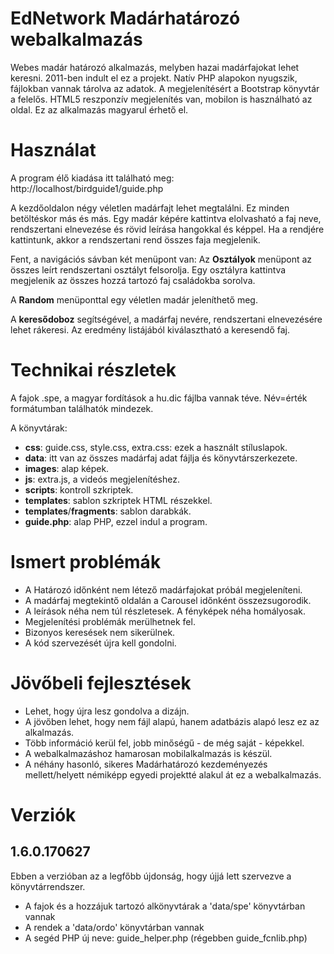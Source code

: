 # EdNetwork Madárhatározó webalkalmazás

Webes madár határozó alkalmazás, melyben hazai madárfajokat lehet keresni.
2011-ben indult el ez a projekt. Natív PHP alapokon nyugszik, fájlokban vannak tárolva az adatok.
A megjelenítésért a Bootstrap könyvtár a felelős. HTML5 reszponzív megjelenítés van, mobilon is használható az oldal.
Ez az alkalmazás magyarul érhető el.

# Használat

A program élő kiadása itt található meg:
http://localhost/birdguide1/guide.php

A kezdőoldalon négy véletlen madárfajt lehet megtalálni. Ez minden betöltéskor más és más.
Egy madár képére kattintva elolvasható a faj neve, rendszertani elnevezése és rövid leírása hangokkal és képpel.
Ha a rendjére kattintunk, akkor a rendszertani rend összes faja megjelenik.

Fent, a navigációs sávban két menüpont van:
Az **Osztályok** menüpont az összes leírt rendszertani osztályt felsorolja. Egy osztályra kattintva 
megjelenik az összes hozzá tartozó faj családokba sorolva.

A **Random** menüponttal egy véletlen madár jeleníthető meg.

A **keresődoboz** segítségével, a madárfaj nevére, rendszertani elnevezésére lehet rákeresi. Az eredmény listájából kiválasztható
a keresendő faj.

# Technikai részletek

A fajok .spe, a magyar fordítások a hu.dic fájlba vannak téve. Név=érték formátumban találhatók mindezek.

A könyvtárak:
- **css**: guide.css, style.css, extra.css: ezek a használt stíluslapok.
- **data**: itt van az összes madárfaj adat fájlja és könyvtárszerkezete.
- **images**: alap képek.
- **js**: extra.js, a videós megjelenítéshez.
- **scripts**: kontroll szkriptek.
- **templates**: sablon szkriptek HTML részekkel.
- **templates**/**fragments**: sablon darabkák.
- **guide.php**: alap PHP, ezzel indul a program.

# Ismert problémák

- A Határozó időnként nem létező madárfajokat próbál megjeleníteni.
- A madárfaj megtekintő oldalán a Carousel időnként összezsugorodik.
- A leírások néha nem túl részletesek. A fényképek néha homályosak.
- Megjelenítési problémák merülhetnek fel.
- Bizonyos keresések nem sikerülnek.
- A kód szervezését újra kell gondolni.

# Jövőbeli fejlesztések

- Lehet, hogy újra lesz gondolva a dizájn.
- A jövőben lehet, hogy nem fájl alapú, hanem adatbázis alapó lesz ez az alkalmazás.
- Több információ kerül fel, jobb minőségű - de még saját - képekkel.
- A webalkalmazáshoz hamarosan mobilalkalmazás is készül.
- A néhány hasonló, sikeres Madárhatározó kezdeményezés mellett/helyett némiképp egyedi projektté alakul át ez a webalkalmazás.

# Verziók

## 1.6.0.170627

Ebben a verzióban az a legfőbb újdonság, hogy újjá lett szervezve a könyvtárrendszer.

- A fajok és a hozzájuk tartozó alkönyvtárak a 'data/spe' könyvtárban vannak
- A rendek a 'data/ordo' könyvtárban vannak
- A segéd PHP új neve: guide_helper.php (régebben guide_fcnlib.php)